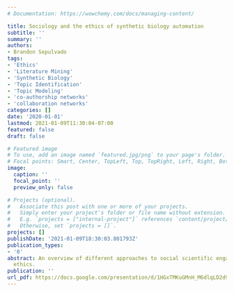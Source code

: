 ```yaml
---
# Documentation: https://wowchemy.com/docs/managing-content/

title: Sociology and the ethics of synthetic biology automation
subtitle: ''
summary: ''
authors:
- Brandon Sepulvado
tags:
- 'Ethics'
- 'Literature Mining'
- 'Synthetic Biology'
- 'Topic Identification'
- 'Topic Modeling'
- 'co-authorship networks'
- 'collaboration networks'
categories: []
date: '2020-01-01'
lastmod: 2021-01-09T11:30:04-07:00
featured: false
draft: false

# Featured image
# To use, add an image named `featured.jpg/png` to your page's folder.
# Focal points: Smart, Center, TopLeft, Top, TopRight, Left, Right, BottomLeft, Bottom, BottomRight.
image:
  caption: ''
  focal_point: ''
  preview_only: false

# Projects (optional).
#   Associate this post with one or more of your projects.
#   Simply enter your project's folder or file name without extension.
#   E.g. `projects = ["internal-project"]` references `content/project/deep-learning/index.md`.
#   Otherwise, set `projects = []`.
projects: []
publishDate: '2021-01-09T18:30:03.801793Z'
publication_types:
- '0'
abstract: An overview of different approaches to social scientific engagement with
  ethics.
publication: ''
url_pdf: https://docs.google.com/presentation/d/1HGxTMKuGMnH_M6dlqLD2d9l-N3cJTHBWLqljrxSLfUU/edit#slide=id.ga1f56aed98_0_249
---
```

